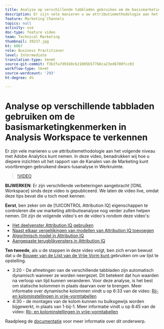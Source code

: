 ```yaml
---
title: Analyse op verschillende tabbladen gebruiken om de basismarketingkenmerken in Analysis Workspace te verkennen
description: Er zijn vele manieren u uw attributiemethodologie aan het volgende niveau met Adobe Analytics kunt nemen. In deze video, benadrukken wij hoe u diepere inzichten uit het rapport van de Kanalen van de Marketing kunt voortbrengen gebruikend dwars-lusanalyse in Werkruimte.
feature: Marketing Channels
topics: null
activity: use
doc-type: feature video
team: Technical Marketing
thumbnail: 39237.jpg
kt: 6067
role: Business Practitioner
level: Intermediate
translation-type: tm+mt
source-git-commit: f3b3fa7d91b0cb21005b57768ca23ed6700fcc03
workflow-type: tm+mt
source-wordcount: '293'
ht-degree: 4%

---
```



# Analyse op verschillende tabbladen gebruiken om de basismarketingkenmerken in Analysis Workspace te verkennen

Er zijn vele manieren u uw attributiemethodologie aan het volgende niveau met Adobe Analytics kunt nemen. In deze video, benadrukken wij hoe u diepere inzichten uit het rapport van de Kanalen van de Marketing kunt voortbrengen gebruikend dwars-lusanalyse in Werkruimte.

>[!VIDEO](https://video.tv.adobe.com/v/39237/?quality=12&learn=on)

**BIJWERKEN**: Er zijn verschillende verbeteringen aangebracht  [!DNL Workspace] sinds deze video is gepubliceerd. We laten de video live, omdat deze tips bevat die u toch moet kennen.

**Eerst**, ben zeker om de  [!UICONTROL Attribution IQ] eigenschappen te controleren die uw marketing attributieanalyse nog verder zullen helpen nemen. Dit zijn de volgende video&#39;s en de video&#39;s rondom deze video&#39;s:

* [Het deelvenster Attribution IQ gebruiken](using-the-attribution-iq-panel.md)
* [Naast elkaar vergelijkingen van modellen van Attribution IQ toevoegen](adding-side-by-side-comparisons-of-attribution-iq-models.md)
* [Algoritmisch model in Attribution IQ](algorithmic-model-in-attribution-iq.md)
* [Aangepaste terugblikvensters in Attribution IQ](custom-lookback-windows-in-attribution-iq.md)

**Ten tweede**, als u de stappen in deze video volgt, ben zich ervan bewust dat u de  [Bouwer van de Lijst van de Vrije Vorm kunt ](../building-freeform-tables/using-the-freeform-table-builder-in-analysis-workspace.md) gebruiken om uw lijst te opstelling.

* 3:20 - De afmetingen van de verschillende tabbladen zijn automatisch dynamisch wanneer ze worden neergezet. Dit betekent dat hun waarden na verloop van tijd kunnen veranderen. Voor deze analyse, is het best om statische kolommen in plaats daarvan over te brengen. Meer informatie over dynamische kolommen vindt u op 6:33 van de video: [Rij- en kolominstellingen in vrije-vormtabellen](../building-freeform-tables/row-and-column-settings-in-freeform-tables.md)
* 4:30 - de montages van de kolom kunnen nu bulksgewijs worden bijgewerkt, in plaats van 1-bij-1. Meer informatie vindt u op 8:45 van de video: [Rij- en kolominstellingen in vrije-vormtabellen](../building-freeform-tables/row-and-column-settings-in-freeform-tables.md)


Raadpleeg de [documentatie](https://docs.adobe.com/content/help/en/analytics/analyze/analysis-workspace/attribution/models.html) voor meer informatie over dit onderwerp.
